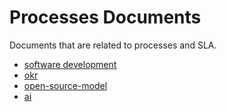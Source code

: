 # Processes Documents
Documents that are related to processes and SLA.

- [software development](./software-development/welcome.md)
- [okr](./okr/welcome.md)
- [open-source-model](./open-source-model/welcome.md)
- [ai](./ai/welcome.md)